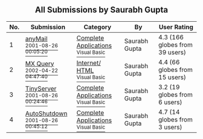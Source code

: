 ﻿<div align="center">

## All Submissions by Saurabh Gupta

</div>

No.  | Submission | Category | By   | User Rating
---- | ---------- | -------- | ---- | -----------
1 | [anyMail<br /><sup>2001-08-26 00:05:20</sup>](https://github.com/Planet-Source-Code/saurabh-gupta-anymail__1-26640) | [Complete Applications<br /><sup>Visual Basic</sup>](../ByCategory/complete-applications__1-27.md) | Saurabh Gupta | 4.3 (166 globes from 39 users)
2 | [MX Query<br /><sup>2002-04-22 04:47:40</sup>](https://github.com/Planet-Source-Code/saurabh-gupta-mx-query__1-34016) | [Internet/ HTML<br /><sup>Visual Basic</sup>](../ByCategory/internet-html__1-34.md) | Saurabh Gupta | 4.4 (66 globes from 15 users)
3 | [TinyServer<br /><sup>2001-08-26 00:24:46</sup>](https://github.com/Planet-Source-Code/saurabh-gupta-tinyserver__1-26642) | [Complete Applications<br /><sup>Visual Basic</sup>](../ByCategory/complete-applications__1-27.md) | Saurabh Gupta | 3.2 (19 globes from 6 users)
4 | [AutoShutdown<br /><sup>2001-08-26 00:45:12</sup>](https://github.com/Planet-Source-Code/saurabh-gupta-autoshutdown__1-26643) | [Complete Applications<br /><sup>Visual Basic</sup>](../ByCategory/complete-applications__1-27.md) | Saurabh Gupta | 4.7 (14 globes from 3 users)
